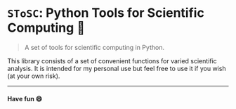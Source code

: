 # `SToSC`: Python Tools for Scientific Computing :cookie:

> A set of tools for scientific computing in Python.

This library consists of a set of convenient functions for varied scientific analysis. It is intended for my personal use but feel free to use it if you wish (at your own risk).

---

#### Have fun 😄
